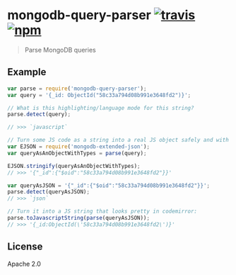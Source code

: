 # mongodb-query-parser [![travis][travis_img]][travis_url] [![npm][npm_img]][npm_url]

> Parse MongoDB queries

## Example

```javascript
var parse = require('mongodb-query-parser');
var query = '{_id: ObjectId("58c33a794d08b991e3648fd2")}';

// What is this highlighting/language mode for this string?
parse.detect(query);

// >>> `javascript`

// Turn some JS code as a string into a real JS object safely and with no bson type loss.
var EJSON = require('mongodb-extended-json');
var queryAsAnObjectWithTypes = parse(query);

EJSON.stringify(queryAsAnObjectWithTypes);
// >>> '{"_id":{"$oid":"58c33a794d08b991e3648fd2"}}'

var queryAsJSON = '{"_id":{"$oid":"58c33a794d08b991e3648fd2"}}';
parse.detect(queryAsJSON);
// >>> `json`

// Turn it into a JS string that looks pretty in codemirror:
parse.toJavascriptString(parse(queryAsJSON));
// >>> '{_id:ObjectId(\'58c33a794d08b991e3648fd2\')}'
```

## License

Apache 2.0

[travis_img]: https://img.shields.io/travis/mongodb-js/query-parser.svg
[travis_url]: https://travis-ci.org/mongodb-js/query-parser
[npm_img]: https://img.shields.io/npm/v/mongodb-query-parser.svg
[npm_url]: https://npmjs.org/package/mongodb-query-parser
